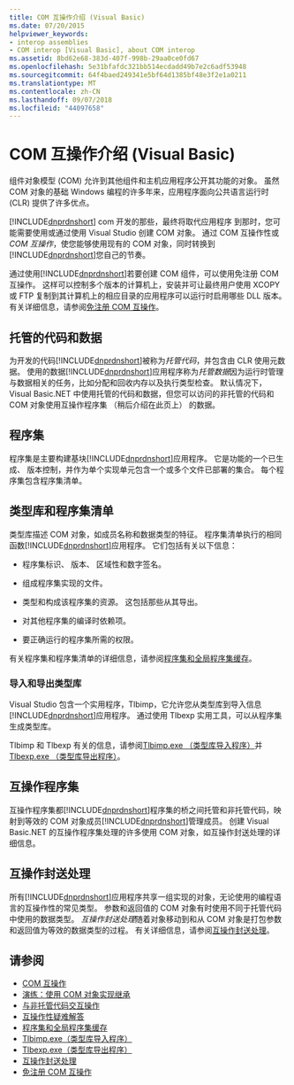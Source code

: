 ```yaml
---
title: COM 互操作介绍 (Visual Basic)
ms.date: 07/20/2015
helpviewer_keywords:
- interop assemblies
- COM interop [Visual Basic], about COM interop
ms.assetid: 8bd62e68-383d-407f-998b-29aa0ce0fd67
ms.openlocfilehash: 5e31bfafdc321bb514ecdadd49b7e2c6adf53948
ms.sourcegitcommit: 64f4baed249341e5bf64d1385bf48e3f2e1a0211
ms.translationtype: MT
ms.contentlocale: zh-CN
ms.lasthandoff: 09/07/2018
ms.locfileid: "44097658"
---
```

# <a name="introduction-to-com-interop-visual-basic"></a>COM 互操作介绍 (Visual Basic)
组件对象模型 (COM) 允许到其他组件和主机应用程序公开其功能的对象。 虽然 COM 对象的基础 Windows 编程的许多年来，应用程序面向公共语言运行时 (CLR) 提供了许多优点。  
  
 [!INCLUDE[dnprdnshort](~/includes/dnprdnshort-md.md)] com 开发的那些，最终将取代应用程序 到那时，您可能需要使用或通过使用 Visual Studio 创建 COM 对象。 通过 COM 互操作性或*COM 互操作*，使您能够使用现有的 COM 对象，同时转换到[!INCLUDE[dnprdnshort](~/includes/dnprdnshort-md.md)]您自己的节奏。  
  
 通过使用[!INCLUDE[dnprdnshort](~/includes/dnprdnshort-md.md)]若要创建 COM 组件，可以使用免注册 COM 互操作。 这样可以控制多个版本的计算机上，安装并可让最终用户使用 XCOPY 或 FTP 复制到其计算机上的相应目录的应用程序可以运行时启用哪些 DLL 版本。 有关详细信息，请参阅[免注册 COM 互操作](../../../framework/interop/registration-free-com-interop.md)。  
  
## <a name="managed-code-and-data"></a>托管的代码和数据  
 为开发的代码[!INCLUDE[dnprdnshort](~/includes/dnprdnshort-md.md)]被称为*托管代码*，并包含由 CLR 使用元数据。 使用的数据[!INCLUDE[dnprdnshort](~/includes/dnprdnshort-md.md)]应用程序称为*托管数据*因为运行时管理与数据相关的任务，比如分配和回收内存以及执行类型检查。 默认情况下，Visual Basic.NET 中使用托管的代码和数据，但您可以访问的非托管的代码和 COM 对象使用互操作程序集 （稍后介绍在此页上） 的数据。  
  
## <a name="assemblies"></a>程序集  
 程序集是主要构建基块[!INCLUDE[dnprdnshort](~/includes/dnprdnshort-md.md)]应用程序。 它是功能的一个已生成、 版本控制，并作为单个实现单元包含一个或多个文件已部署的集合。 每个程序集包含程序集清单。  
  
## <a name="type-libraries-and-assembly-manifests"></a>类型库和程序集清单  
 类型库描述 COM 对象，如成员名称和数据类型的特征。 程序集清单执行的相同函数[!INCLUDE[dnprdnshort](~/includes/dnprdnshort-md.md)]应用程序。 它们包括有关以下信息：  
  
-   程序集标识、 版本、 区域性和数字签名。  
  
-   组成程序集实现的文件。  
  
-   类型和构成该程序集的资源。 这包括那些从其导出。  
  
-   对其他程序集的编译时依赖项。  
  
-   要正确运行的程序集所需的权限。  
  
 有关程序集和程序集清单的详细信息，请参阅[程序集和全局程序集缓存](../../../visual-basic/programming-guide/concepts/assemblies-gac/index.md)。  
  
### <a name="importing-and-exporting-type-libraries"></a>导入和导出类型库  
 Visual Studio 包含一个实用程序，Tlbimp，它允许您从类型库到导入信息[!INCLUDE[dnprdnshort](~/includes/dnprdnshort-md.md)]应用程序。 通过使用 Tlbexp 实用工具，可以从程序集生成类型库。  
  
 Tlbimp 和 Tlbexp 有关的信息，请参阅[Tlbimp.exe （类型库导入程序）](../../../framework/tools/tlbimp-exe-type-library-importer.md)并[Tlbexp.exe （类型库导出程序）](../../../framework/tools/tlbexp-exe-type-library-exporter.md)。  
  
## <a name="interop-assemblies"></a>互操作程序集  
 互操作程序集都[!INCLUDE[dnprdnshort](~/includes/dnprdnshort-md.md)]程序集的桥之间托管和非托管代码，映射到等效的 COM 对象成员[!INCLUDE[dnprdnshort](~/includes/dnprdnshort-md.md)]管理成员。 创建 Visual Basic.NET 的互操作程序集处理的许多使用 COM 对象，如互操作封送处理的详细信息。  
  
## <a name="interoperability-marshaling"></a>互操作封送处理  
 所有[!INCLUDE[dnprdnshort](~/includes/dnprdnshort-md.md)]应用程序共享一组实现的对象，无论使用的编程语言的互操作性的常见类型。 参数和返回值的 COM 对象有时使用不同于托管代码中使用的数据类型。 *互操作封送处理*随着对象移动到和从 COM 对象是打包参数和返回值为等效的数据类型的过程。 有关详细信息，请参阅[互操作封送处理](../../../framework/interop/interop-marshaling.md)。  
  
## <a name="see-also"></a>请参阅

- [COM 互操作](../../../visual-basic/programming-guide/com-interop/index.md)  
- [演练：使用 COM 对象实现继承](../../../visual-basic/programming-guide/com-interop/walkthrough-implementing-inheritance-with-com-objects.md)  
- [与非托管代码交互操作](../../../framework/interop/index.md)  
- [互操作性疑难解答](../../../visual-basic/programming-guide/com-interop/troubleshooting-interoperability.md)  
- [程序集和全局程序集缓存](../../../visual-basic/programming-guide/concepts/assemblies-gac/index.md)  
- [Tlbimp.exe（类型库导入程序）](../../../framework/tools/tlbimp-exe-type-library-importer.md)  
- [Tlbexp.exe（类型库导出程序）](../../../framework/tools/tlbexp-exe-type-library-exporter.md)  
- [互操作封送处理](../../../framework/interop/interop-marshaling.md)  
- [免注册 COM 互操作](../../../framework/interop/registration-free-com-interop.md)
